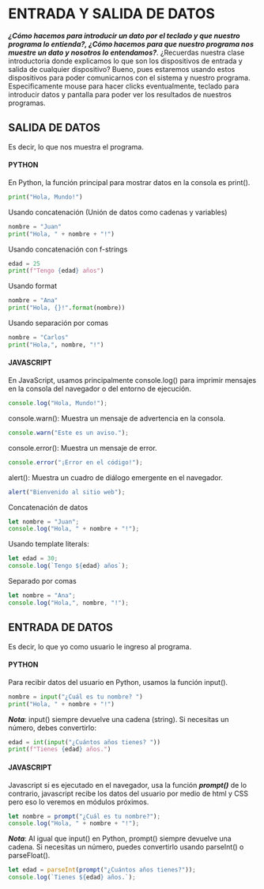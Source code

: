 # ENTRADA Y SALIDA DE DATOS

***¿Cómo hacemos para introducir un dato por el teclado y que nuestro programa lo entienda?, ¿Cómo hacemos para que nuestro programa nos muestre un dato y nosotros lo entendamos?***. ¿Recuerdas nuestra clase introductoria donde explicamos lo que son los dispositivos de entrada y salida de cualquier dispositivo? Bueno, pues estaremos usando estos dispositivos para poder comunicarnos con el sistema y nuestro programa. Especificamente mouse para hacer clicks eventualmente, teclado para introducir datos y pantalla para poder ver los resultados de nuestros programas.

## SALIDA DE DATOS

Es decir, lo que nos muestra el programa.

#### PYTHON

En Python, la función principal para mostrar datos en la consola es print().

```python
print("Hola, Mundo!")
```

Usando concatenación (Unión de datos como cadenas y variables)

```python
nombre = "Juan"
print("Hola, " + nombre + "!")
```

Usando concatenación con f-strings

```python
edad = 25
print(f"Tengo {edad} años")
```
Usando format

```python
nombre = "Ana"
print("Hola, {}!".format(nombre))
```

Usando separación por comas

```python
nombre = "Carlos"
print("Hola,", nombre, "!")
```


#### JAVASCRIPT

En JavaScript, usamos principalmente console.log() para imprimir mensajes en la consola del navegador o del entorno de ejecución.

```javascript
console.log("Hola, Mundo!");
```

console.warn(): Muestra un mensaje de advertencia en la consola.

```javascript
console.warn("Este es un aviso.");
```

console.error(): Muestra un mensaje de error.

```javascript
console.error("¡Error en el código!");
```

alert(): Muestra un cuadro de diálogo emergente en el navegador.

```javascript
alert("Bienvenido al sitio web");
```

Concatenación de datos

```javascript
let nombre = "Juan";
console.log("Hola, " + nombre + "!");
```

Usando template literals:

```javascript
let edad = 30;
console.log(`Tengo ${edad} años`);
```

Separado por comas

```javascript
let nombre = "Ana";
console.log("Hola,", nombre, "!");
```

## ENTRADA DE DATOS

Es decir, lo que yo como usuario le ingreso al programa.

#### PYTHON

Para recibir datos del usuario en Python, usamos la función input().

```python
nombre = input("¿Cuál es tu nombre? ")
print("Hola, " + nombre + "!")
```
***Nota***: input() siempre devuelve una cadena (string). Si necesitas un número, debes convertirlo:

```python
edad = int(input("¿Cuántos años tienes? "))
print(f"Tienes {edad} años.")
```

#### JAVASCRIPT

Javascript si es ejecutado en el navegador, usa la función ***prompt()*** de lo contrario, javascript recibe los datos del usuario por medio de html y CSS pero eso lo veremos en módulos próximos.

```javascript
let nombre = prompt("¿Cuál es tu nombre?");
console.log("Hola, " + nombre + "!");
```

***Nota***: Al igual que input() en Python, prompt() siempre devuelve una cadena. Si necesitas un número, puedes convertirlo usando parseInt() o parseFloat().

```javascript
let edad = parseInt(prompt("¿Cuántos años tienes?"));
console.log(`Tienes ${edad} años.`);
```
